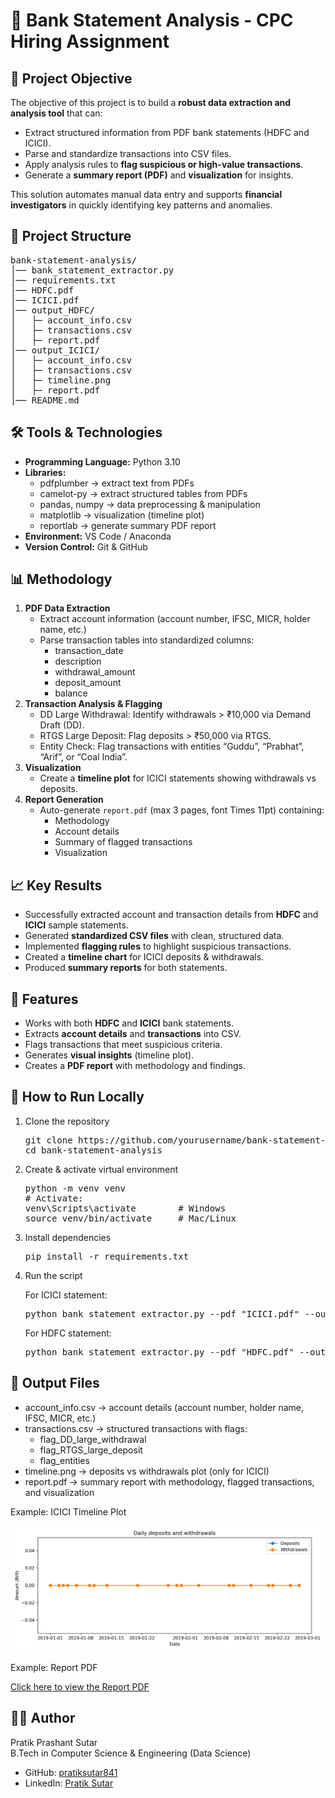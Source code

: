 <!DOCTYPE html>
<html lang="en">
<head>
    <meta charset="UTF-8">
    <meta name="viewport" content="width=device-width, initial-scale=1.0">
    
</head>
<body>

<h1>🏦 Bank Statement Analysis - CPC Hiring Assignment</h1>

<h2>📌 Project Objective</h2>
<p>
The objective of this project is to build a <b>robust data extraction and analysis tool</b> that can:
</p>
<ul>
    <li>Extract structured information from PDF bank statements (HDFC and ICICI).</li>
    <li>Parse and standardize transactions into CSV files.</li>
    <li>Apply analysis rules to <b>flag suspicious or high-value transactions</b>.</li>
    <li>Generate a <b>summary report (PDF)</b> and <b>visualization</b> for insights.</li>
</ul>
<p>
This solution automates manual data entry and supports <b>financial investigators</b> in quickly identifying key patterns and anomalies.
</p>

<h2>📂 Project Structure</h2>
<pre>
bank-statement-analysis/
│── bank_statement_extractor.py
│── requirements.txt
│── HDFC.pdf
│── ICICI.pdf
│── output_HDFC/
│   ├─ account_info.csv
│   ├─ transactions.csv
│   ├─ report.pdf
│── output_ICICI/
│   ├─ account_info.csv
│   ├─ transactions.csv
│   ├─ timeline.png
│   ├─ report.pdf
│── README.md
</pre>

<h2>🛠️ Tools & Technologies</h2>
<ul>
    <li><b>Programming Language:</b> Python 3.10</li>
    <li><b>Libraries:</b>
        <ul>
            <li>pdfplumber → extract text from PDFs</li>
            <li>camelot-py → extract structured tables from PDFs</li>
            <li>pandas, numpy → data preprocessing & manipulation</li>
            <li>matplotlib → visualization (timeline plot)</li>
            <li>reportlab → generate summary PDF report</li>
        </ul>
    </li>
    <li><b>Environment:</b> VS Code / Anaconda</li>
    <li><b>Version Control:</b> Git & GitHub</li>
</ul>

<h2>📊 Methodology</h2>
<ol>
    <li><b>PDF Data Extraction</b>
        <ul>
            <li>Extract account information (account number, IFSC, MICR, holder name, etc.)</li>
            <li>Parse transaction tables into standardized columns:
                <ul>
                    <li>transaction_date</li>
                    <li>description</li>
                    <li>withdrawal_amount</li>
                    <li>deposit_amount</li>
                    <li>balance</li>
                </ul>
            </li>
        </ul>
    </li>
    <li><b>Transaction Analysis & Flagging</b>
        <ul>
            <li>DD Large Withdrawal: Identify withdrawals &gt; ₹10,000 via Demand Draft (DD).</li>
            <li>RTGS Large Deposit: Flag deposits &gt; ₹50,000 via RTGS.</li>
            <li>Entity Check: Flag transactions with entities “Guddu”, “Prabhat”, “Arif”, or “Coal India”.</li>
        </ul>
    </li>
    <li><b>Visualization</b>
        <ul>
            <li>Create a <b>timeline plot</b> for ICICI statements showing withdrawals vs deposits.</li>
        </ul>
    </li>
    <li><b>Report Generation</b>
        <ul>
            <li>Auto-generate <code>report.pdf</code> (max 3 pages, font Times 11pt) containing:
                <ul>
                    <li>Methodology</li>
                    <li>Account details</li>
                    <li>Summary of flagged transactions</li>
                    <li>Visualization</li>
                </ul>
            </li>
        </ul>
    </li>
</ol>

<h2>📈 Key Results</h2>
<ul>
    <li>Successfully extracted account and transaction details from <b>HDFC</b> and <b>ICICI</b> sample statements.</li>
    <li>Generated <b>standardized CSV files</b> with clean, structured data.</li>
    <li>Implemented <b>flagging rules</b> to highlight suspicious transactions.</li>
    <li>Created a <b>timeline chart</b> for ICICI deposits & withdrawals.</li>
    <li>Produced <b>summary reports</b> for both statements.</li>
</ul>

<h2>📌 Features</h2>
<ul>
    <li>Works with both <b>HDFC</b> and <b>ICICI</b> bank statements.</li>
    <li>Extracts <b>account details</b> and <b>transactions</b> into CSV.</li>
    <li>Flags transactions that meet suspicious criteria.</li>
    <li>Generates <b>visual insights</b> (timeline plot).</li>
    <li>Creates a <b>PDF report</b> with methodology and findings.</li>
</ul>

<h2>🚀 How to Run Locally</h2>
<ol>
    <li>Clone the repository
        <pre>git clone https://github.com/yourusername/bank-statement-analysis.git
cd bank-statement-analysis</pre>
    </li>
    <li>Create & activate virtual environment
        <pre>python -m venv venv
# Activate:
venv\Scripts\activate        # Windows
source venv/bin/activate     # Mac/Linux</pre>
    </li>
    <li>Install dependencies
        <pre>pip install -r requirements.txt</pre>
    </li>
    <li>Run the script</li>
    <p>For ICICI statement:</p>
    <pre>python bank_statement_extractor.py --pdf "ICICI.pdf" --outdir output_ICICI --name "Pratik Sutar" --email "pratik@example.com"</pre>
    <p>For HDFC statement:</p>
    <pre>python bank_statement_extractor.py --pdf "HDFC.pdf" --outdir output_HDFC --name "Pratik Sutar" --email "pratik@example.com"</pre>
</ol>

<h2>📂 Output Files</h2>
<ul>
    <li>account_info.csv → account details (account number, holder name, IFSC, MICR, etc.)</li>
    <li>transactions.csv → structured transactions with flags:
        <ul>
            <li>flag_DD_large_withdrawal</li>
            <li>flag_RTGS_large_deposit</li>
            <li>flag_entities</li>
        </ul>
    </li>
    <li>timeline.png → deposits vs withdrawals plot (only for ICICI)</li>
    <li>report.pdf → summary report with methodology, flagged transactions, and visualization</li>
</ul>

<p>Example: ICICI Timeline Plot</p>
<img src="output_ICICI/timeline.png" alt="ICICI Bank Timeline Plot">

<p>Example: Report PDF</p>
<p>
  <a href="https://github.com/pratiksutar841/CPC-ANALYTICS---Assignment-/blob/b80847e8920af75986efdc1c492eca1274f9c3b4/output_ICICI/report.pdf" target="_blank">
    Click here to view the Report PDF
  </a>
</p>

<h2>🙋‍♂️ Author</h2>
<p>
Pratik Prashant Sutar<br>
B.Tech in Computer Science & Engineering (Data Science)
</p>
<ul>
    <li>GitHub: <a href="https://github.com/pratiksutar841">pratiksutar841</a></li>
    <li>LinkedIn: <a href="https://www.linkedin.com/in/pratik-sutar">Pratik Sutar</a></li>
</ul>


</body>
</html>
